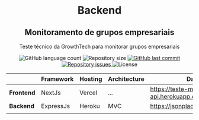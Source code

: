  <h1 align="center">Backend</h1>
 <h2 align="center">
    Monitoramento de grupos empresariais
 </h2>
 <p align="center">
    Teste técnico da GrowthTech para monitorar grupos empresariais  
  </p>

<p align="center">
  <img alt="GitHub language count" src="https://img.shields.io/github/languages/count/augusto-carlos/teste-monitoramento">

  <img alt="Repository size" src="https://img.shields.io/github/repo-size/augusto-carlos/teste-monitoramento">
  
  <a href="https://github.com/augusto-carlos/teste-monitoramento/commits/master">
    <img alt="GitHub last commit" src="https://img.shields.io/github/last-commit/augusto-carlos/teste-monitoramento">
  </a>

  <a href="https://github.com/augusto-carlos/teste-monitoramento/issues">
    <img alt="Repository issues" src="https://img.shields.io/github/issues/augusto-carlos/teste-monitoramento">
  </a>

  <img alt="License" src="https://img.shields.io/badge/license-MIT-brightgreen">
</p>
<div align="center">
  
|              | Framework | Hosting | Architecture | DataSource                                     |
|--------------|-----------|---------|--------------|------------------------------------------------|
| **Frontend** | NextJs    | Vercel  | ...          | https://teste-monitoramento-api.herokuapp.com/ |
| **Backend**  | ExpressJs | Heroku  | MVC          | https://jsonplaceholder.typicode.com/          |
|              |           |         |              |                                                |
  
</div>

